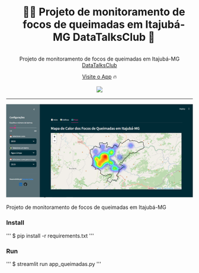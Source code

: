 <div align="center">
  <div id="user-content-toc">
    <ul>
      <summary><h1 style="display: inline-block;">👨‍🔧 Projeto de monitoramento de focos de queimadas em Itajubá-MG DataTalksClub
            🎨</h1></summary>
    </ul>
  </div>

  <p>Projeto de monitoramento de focos de queimadas em Itajubá-MG <a href="https://github.com/DataTalksClub" target="_blank">DataTalksClub</a></p>
    <a href="https://appqueimadas.streamlit.app/" target="_blank">Visite o App</a>
    🔥
</div>
<br>
<div align="center">
      <a href="https://appqueimadas.streamlit.app/"><img src="https://static.streamlit.io/badges/streamlit_badge_black_white.svg"/></a>
</div>

<hr>

![home-ui](https://github.com/geovanecarlos/app_queimadas/blob/main/dataset/fig_mapa.png?raw=true)

Projeto de monitoramento de focos de queimadas em Itajubá-MG

### Install
''' 
$ pip install -r requirements.txt
'''

### Run
'''
$ streamlit run app_queimadas.py
'''